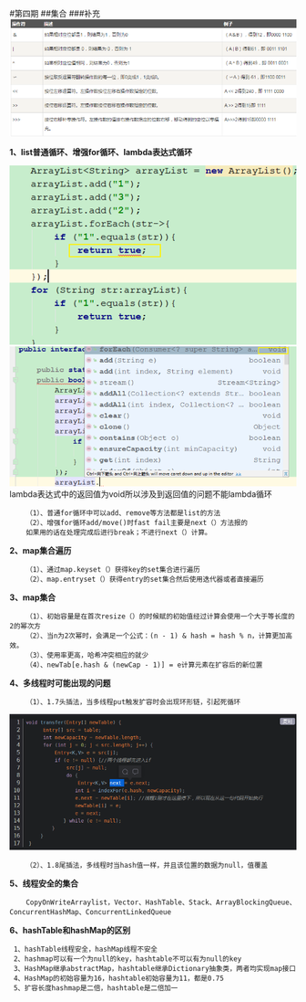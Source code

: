 #第四期
##集合
###补充
  ![](/image/weiyunsuan.png)
  
**1、list普通循环、增强for循环、lambda表达式循环**  
   
 ![](/image/lambdaxh2.png)
 ![](/image/lambdaxh.png)
 lambda表达式中的返回值为void所以涉及到返回值的问题不能lambda循环
        
        （1）、普通for循环中可以add、remove等方法都是list的方法
        （2）、增强for循环add/move()时fast fail主要是next（）方法报的
        如果用的话在处理完成后进行break；不进行next（）计算。
**2、map集合遍历**  
  
        （1）、通过map.keyset（）获得key的set集合进行遍历
        （2）、map.entryset（）获得entry的set集合然后使用迭代器或者直接遍历
**3、map集合**     
        
        （1）、初始容量是在首次resize（）的时候赋的初始值经过计算会使用一个大于等长度的2的幂次方
        （2）、当n为2次幂时，会满足一个公式：(n - 1) & hash = hash % n，计算更加高效。
        （3）、使用率更高，哈希冲突相应的就少
        （4）、newTab[e.hash & (newCap - 1)] = e计算元素在扩容后的新位置
**4、多线程时可能出现的问题**
        
        （1）、1.7头插法，当多线程put触发扩容时会出现环形链，引起死循环
![](/image/hashmap1.7.png)
        
        （2）、1.8尾插法，多线程时当hash值一样，并且该位置的数据为null，值覆盖
**5、线程安全的集合**
        
        CopyOnWriteArraylist，Vector、HashTable、Stack、ArrayBlockingQueue、ConcurrentHashMap、ConcurrentLinkedQueue
**6、hashTable和hashMap的区别**

     1、hashTable线程安全，hashMap线程不安全
     2、hashmap可以有一个为null的key，hashtable不可以有为null的key
     3、HashMap继承abstractMap，hashtable继承Dictionary抽象类，两者均实现map接口
     4、HashMap的初始容量为16，hashtable初始容量为11，都是0.75
     5、扩容长度hashmap是二倍，hashtable是二倍加一
           
